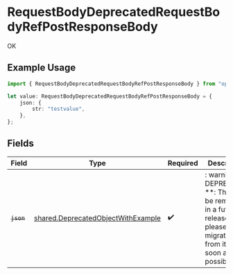 # RequestBodyDeprecatedRequestBodyRefPostResponseBody

OK

## Example Usage

```typescript
import { RequestBodyDeprecatedRequestBodyRefPostResponseBody } from "openapi/sdk/models/operations";

let value: RequestBodyDeprecatedRequestBodyRefPostResponseBody = {
    json: {
        str: "testvalue",
    },
};
```

## Fields

| Field                                                                                                                   | Type                                                                                                                    | Required                                                                                                                | Description                                                                                                             | Example                                                                                                                 |
| ----------------------------------------------------------------------------------------------------------------------- | ----------------------------------------------------------------------------------------------------------------------- | ----------------------------------------------------------------------------------------------------------------------- | ----------------------------------------------------------------------------------------------------------------------- | ----------------------------------------------------------------------------------------------------------------------- |
| ~~`json`~~                                                                                                              | [shared.DeprecatedObjectWithExample](../../../sdk/models/shared/deprecatedobjectwithexample.md)                         | :heavy_check_mark:                                                                                                      | : warning: ** DEPRECATED **: This will be removed in a future release, please migrate away from it as soon as possible. | {<br/>"str": "testvalue"<br/>}                                                                                          |